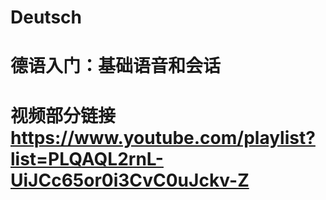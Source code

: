 # Deutsch
# 德语入门：基础语音和会话
# 视频部分链接 https://www.youtube.com/playlist?list=PLQAQL2rnL-UiJCc65or0i3CvC0uJckv-Z
